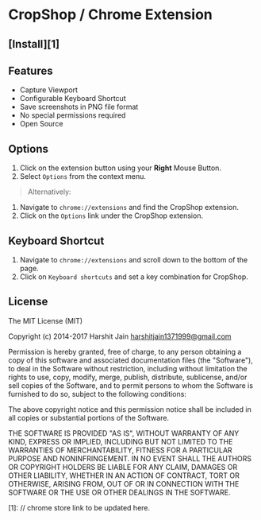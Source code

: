 
# CropShop / Chrome Extension


## [Install][1]


## Features

- Capture Viewport
- Configurable Keyboard Shortcut
- Save screenshots in PNG file format
- No special permissions required
- Open Source


## Options

1. Click on the extension button using your **Right** Mouse Button.
2. Select `Options` from the context menu.

> Alternatively:

1. Navigate to `chrome://extensions` and find the CropShop extension.
2. Click on the `Options` link under the CropShop extension.


## Keyboard Shortcut

1. Navigate to `chrome://extensions` and scroll down to the bottom of the page.
2. Click on `Keyboard shortcuts` and set a key combination for CropShop.


## License

The MIT License (MIT)

Copyright (c) 2014-2017 Harshit Jain <harshitjain1371999@gmail.com>

Permission is hereby granted, free of charge, to any person obtaining a copy
of this software and associated documentation files (the "Software"), to deal
in the Software without restriction, including without limitation the rights
to use, copy, modify, merge, publish, distribute, sublicense, and/or sell
copies of the Software, and to permit persons to whom the Software is
furnished to do so, subject to the following conditions:

The above copyright notice and this permission notice shall be included in all
copies or substantial portions of the Software.

THE SOFTWARE IS PROVIDED "AS IS", WITHOUT WARRANTY OF ANY KIND, EXPRESS OR
IMPLIED, INCLUDING BUT NOT LIMITED TO THE WARRANTIES OF MERCHANTABILITY,
FITNESS FOR A PARTICULAR PURPOSE AND NONINFRINGEMENT. IN NO EVENT SHALL THE
AUTHORS OR COPYRIGHT HOLDERS BE LIABLE FOR ANY CLAIM, DAMAGES OR OTHER
LIABILITY, WHETHER IN AN ACTION OF CONTRACT, TORT OR OTHERWISE, ARISING FROM,
OUT OF OR IN CONNECTION WITH THE SOFTWARE OR THE USE OR OTHER DEALINGS IN THE
SOFTWARE.


  [1]: // chrome store link to be updated here.
